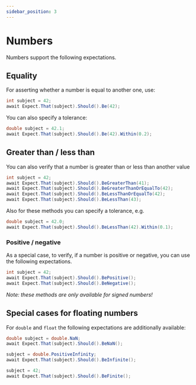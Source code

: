 ```yaml
---
sidebar_position: 3
---
```


# Numbers

Numbers support the following expectations.

## Equality

For asserting whether a number is equal to another one, use:

```csharp
int subject = 42;
await Expect.That(subject).Should().Be(42);
```

You can also specify a tolerance:

```csharp
double subject = 42.1;
await Expect.That(subject).Should().Be(42).Within(0.2);
```

## Greater than / less than

You can also verify that a number is greater than or less than another value

```csharp
int subject = 42;
await Expect.That(subject).Should().BeGreaterThan(41);
await Expect.That(subject).Should().BeGreaterThanOrEqualTo(42);
await Expect.That(subject).Should().BeLessThanOrEqualTo(42);
await Expect.That(subject).Should().BeLessThan(43);
```

Also for these methods you can specify a tolerance, e.g.

```csharp
double subject = 42.0;
await Expect.That(subject).Should().BeLessThan(42).Within(0.1);
```

### Positive / negative

As a special case, to verify, if a number is positive or negative, you can use the following expectations.

```csharp
int subject = 42;
await Expect.That(subject).Should().BePositive();
await Expect.That(subject).Should().BeNegative();
```

*Note: these methods are only available for signed numbers!*

## Special cases for floating numbers

For `double` and `float` the following expectations are additionally available:

```csharp
double subject = double.NaN;
await Expect.That(subject).Should().BeNaN();

subject = double.PositiveInfinity;
await Expect.That(subject).Should().BeInfinite();

subject = 42;
await Expect.That(subject).Should().BeFinite();
```
